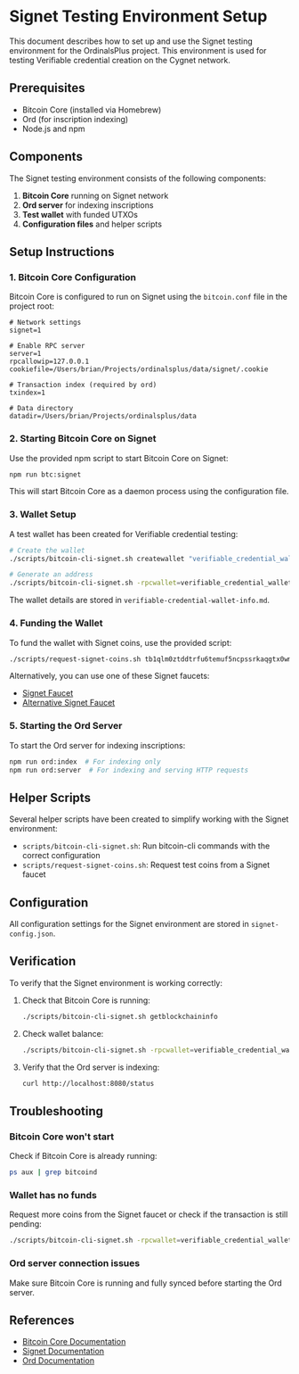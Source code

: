 # Signet Testing Environment Setup

This document describes how to set up and use the Signet testing environment for the OrdinalsPlus project. This environment is used for testing Verifiable credential creation on the Cygnet network.

## Prerequisites

- Bitcoin Core (installed via Homebrew)
- Ord (for inscription indexing)
- Node.js and npm

## Components

The Signet testing environment consists of the following components:

1. **Bitcoin Core** running on Signet network
2. **Ord server** for indexing inscriptions
3. **Test wallet** with funded UTXOs
4. **Configuration files** and helper scripts

## Setup Instructions

### 1. Bitcoin Core Configuration

Bitcoin Core is configured to run on Signet using the `bitcoin.conf` file in the project root:

```
# Network settings
signet=1

# Enable RPC server
server=1
rpcallowip=127.0.0.1
cookiefile=/Users/brian/Projects/ordinalsplus/data/signet/.cookie

# Transaction index (required by ord)
txindex=1

# Data directory
datadir=/Users/brian/Projects/ordinalsplus/data
```

### 2. Starting Bitcoin Core on Signet

Use the provided npm script to start Bitcoin Core on Signet:

```bash
npm run btc:signet
```

This will start Bitcoin Core as a daemon process using the configuration file.

### 3. Wallet Setup

A test wallet has been created for Verifiable credential testing:

```bash
# Create the wallet
./scripts/bitcoin-cli-signet.sh createwallet "verifiable_credential_wallet"

# Generate an address
./scripts/bitcoin-cli-signet.sh -rpcwallet=verifiable_credential_wallet getnewaddress "verifiable_credential" "bech32"
```

The wallet details are stored in `verifiable-credential-wallet-info.md`.

### 4. Funding the Wallet

To fund the wallet with Signet coins, use the provided script:

```bash
./scripts/request-signet-coins.sh tb1qlm0ztddtrfu6temuf5ncpssrkaqgtx0wmgdn63
```

Alternatively, you can use one of these Signet faucets:
- [Signet Faucet](https://signet.bc-2.jp/)
- [Alternative Signet Faucet](https://signetfaucet.com/)

### 5. Starting the Ord Server

To start the Ord server for indexing inscriptions:

```bash
npm run ord:index  # For indexing only
npm run ord:server  # For indexing and serving HTTP requests
```

## Helper Scripts

Several helper scripts have been created to simplify working with the Signet environment:

- `scripts/bitcoin-cli-signet.sh`: Run bitcoin-cli commands with the correct configuration
- `scripts/request-signet-coins.sh`: Request test coins from a Signet faucet

## Configuration

All configuration settings for the Signet environment are stored in `signet-config.json`.

## Verification

To verify that the Signet environment is working correctly:

1. Check that Bitcoin Core is running:
   ```bash
   ./scripts/bitcoin-cli-signet.sh getblockchaininfo
   ```

2. Check wallet balance:
   ```bash
   ./scripts/bitcoin-cli-signet.sh -rpcwallet=verifiable_credential_wallet getbalance
   ```

3. Verify that the Ord server is indexing:
   ```bash
   curl http://localhost:8080/status
   ```

## Troubleshooting

### Bitcoin Core won't start

Check if Bitcoin Core is already running:
```bash
ps aux | grep bitcoind
```

### Wallet has no funds

Request more coins from the Signet faucet or check if the transaction is still pending:
```bash
./scripts/bitcoin-cli-signet.sh -rpcwallet=verifiable_credential_wallet listtransactions
```

### Ord server connection issues

Make sure Bitcoin Core is running and fully synced before starting the Ord server.

## References

- [Bitcoin Core Documentation](https://developer.bitcoin.org/reference/rpc/)
- [Signet Documentation](https://en.bitcoin.it/wiki/Signet)
- [Ord Documentation](https://github.com/ordinals/ord)
